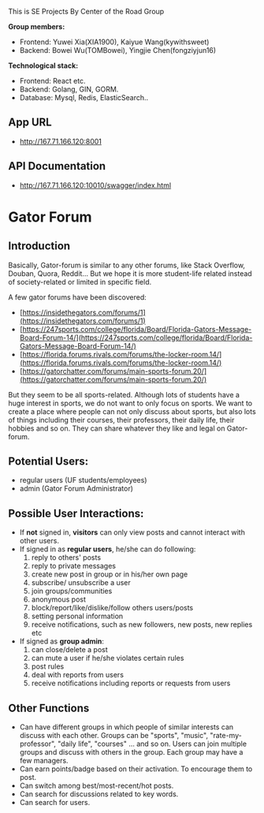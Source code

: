 This is SE Projects By Center of the Road Group

**Group members:**
- Frontend: Yuwei Xia(XIA1900), Kaiyue Wang(kywithsweet)
- Backend: Bowei Wu(TOMBowei), Yingjie Chen(fongziyjun16)

**Technological stack:**
- Frontend: React etc.
- Backend: Golang, GIN,  GORM.
- Database: Mysql, Redis, ElasticSearch..

## App URL

- http://167.71.166.120:8001

## API Documentation

- http://167.71.166.120:10010/swagger/index.html



# Gator Forum

## Introduction
Basically, Gator-forum is similar to any other forums, like Stack Overflow, Douban, Quora, Reddit… But we hope it is more student-life related instead of society-related or limited in specific field.

A few gator forums have been discovered:
-   [https://insidethegators.com/forums/1](https://insidethegators.com/forums/1)
-   [https://247sports.com/college/florida/Board/Florida-Gators-Message-Board-Forum-14/](https://247sports.com/college/florida/Board/Florida-Gators-Message-Board-Forum-14/)
-   [https://florida.forums.rivals.com/forums/the-locker-room.14/](https://florida.forums.rivals.com/forums/the-locker-room.14/)
-   [https://gatorchatter.com/forums/main-sports-forum.20/](https://gatorchatter.com/forums/main-sports-forum.20/)

But they seem to be all sports-related. Although lots of students have a huge interest in sports, we do not want to only focus on sports. We want to create a place where people can not only discuss about sports, but also lots of things including their courses, their professors, their daily life, their hobbies and so on. They can share whatever they like and legal on Gator-forum.

## Potential Users:

- regular users (UF students/employees)
- admin (Gator Forum Administrator)


## Possible User Interactions:

-  If **not** signed in, **visitors** can only view posts and cannot interact with other users.
- If signed in as **regular users**, he/she can do following: 
	1. reply to others' posts
	2. reply to private messages
	3. create new post in group or in his/her own page
	4. subscribe/ unsubscribe a user
	5. join groups/communities
	6. anonymous post
	7. block/report/like/dislike/follow others users/posts
	8. setting personal information
	9. receive notifications, such as new followers, new posts, new replies etc
-   If signed as **group admin**:
	1. can close/delete a post
	2. can mute a user if he/she violates certain rules
	3. post rules
	4. deal with reports from users
	5. receive notifications including reports or requests from users

## Other Functions
- Can have different groups in which people of similar interests can discuss with each other. Groups can be "sports", "music", "rate-my-professor", "daily life", "courses" ... and so on. Users can join multiple groups and discuss with others in the group. Each group may have a few managers.
- Can earn points/badge based on their activation. To encourage them to post.
- Can switch among best/most-recent/hot posts.
- Can search for discussions related to key words.
- Can search for users.
